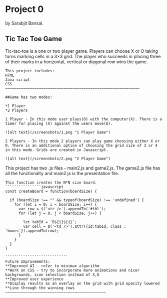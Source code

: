 # Project 0
  by Sarabjit Bansal.

## Tic Tac Toe Game

Tic-tac-toe is a one or two player game. Players can choose X or O taking turns marking cells in a 3×3 grid. The player who succeeds in placing three of their marks in a horizontal, vertical or diagonal row wins the game.
~~~~~~~~~~~~~~~~~~~~~~~~~~~~~~~~~~~~~~~~~~~~~~~~~~~~~~~~~~~~~
This project includes:
HTML
Java script
CSS
~~~~~~~~~~~~~~~~~~~~~~~~~~~~~~~~~~~~~~~~~~~~~~~~~~~~~~~~~~~~

##Game has two modes:

*1 Player
*2 Players

1 Player - In this mode user plays(O) with the computer(X). There is a timer for placing (X) against the users move(O).

![alt text](/screenshots/1.png "1 Player Game")

2 Players - In this mode 2 players can play game choosing either X or O. There is an additional option of choosing the grid size of 3 or 4 in this mode. Grids are created in Javascript.

![alt text](/screenshots/2.png "2 Player Game")
~~~~~~~~~~~~~~~~~~~~~~~~~~~~~~~~~~~~~~~~~~~~~~~~~~~~~~~~~~~~~~
This project has two .js files - main2.js and game2.js. The game2.js file has all the functionalty and main2.js is the presentation file.
~~~~~~~~~~~~~~~~~~~~~~~~~~~~~~~~~~~~~~~~~~~~~~~~~~~~~~~~~~~~~~
This function creates the N*N size board.
````````````````javascript
const createBoard = function(boardSize) {

  if (boardSize !== "" && typeof(boardSize) !== 'undefined') {
    for (let i = 0; i < boardSize; i++) {
      var row = $('<tr />').appendTo('#tbl');
      for (let j = 0; j < boardSize; j++) {

        let tabId = `B${i}${j}`;
        var cell = $('<td />').attr({id:tabId, class : 'boxes'}).appendTo(row);
      }
    }
  }
}

````````````````````````````
Future Improvements:
**Improved AI - refer to minimax algorithm
**Work on CSS - try to incorporate more animations and nicer backgrounds, icon selection instead of X,O
**Improved user experience
**Display results as an overlay on the grid with grid opacity lowered
**Line through the winning rows
~~~~~~~~~~~~~~~~~~~~~~~~~~~~~~~~~~~~~~~~~~~~~
